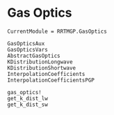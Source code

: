 # Gas Optics

```@meta
CurrentModule = RRTMGP.GasOptics
```

```@docs
GasOpticsAux
GasOpticsVars
AbstractGasOptics
KDistributionLongwave
KDistributionShortwave
InterpolationCoefficients
InterpolationCoefficientsPGP
```

```@docs
gas_optics!
get_k_dist_lw
get_k_dist_sw
```
